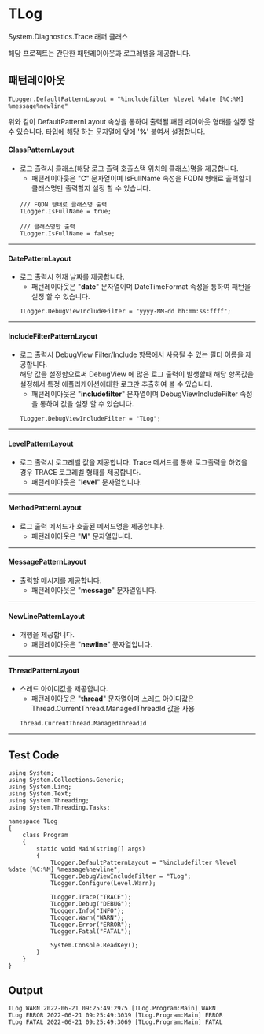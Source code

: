 # TLog
System.Diagnostics.Trace 래퍼 클래스   

해당 프로젝트는 간단한 패턴레이아웃과 로그레벨을 제공합니다.

## 패턴레이아웃
```
TLogger.DefaultPatternLayout = "%includefilter %level %date [%C:%M] %message%newline"
```
위와 같이 DefaultPatternLayout 속성을 통하여 출력될 패턴 레이아웃 형태를 설정 할 수 있습니다. 타입에 해당 하는 문자열에 앞에 '<strong>%</strong>' 붙여서 설정합니다.

#### ClassPatternLayout
- 로그 출력시 클래스(해당 로그 출력 호출스택 위치의 클래스)명을 제공합니다. 
  + 패턴레이아웃은 "<strong>C</strong>" 문자열이며 IsFullName 속성을 FQDN 형태로 출력할지 클래스명만 출력할지 설정 할 수 있습니다.
  ```
  /// FQDN 형태로 클래스명 출력
  TLogger.IsFullName = true;

  /// 클래스명만 출력
  TLogger.IsFullName = false;
  ```
_______________________
#### DatePatternLayout
- 로그 출력시 현재 날짜를 제공합니다.
  + 패턴레이아웃은 "<strong>date</strong>" 문자열이며 DateTimeFormat 속성을 통하여 패턴을 설정 할 수 있습니다.
  ```
  TLogger.DebugViewIncludeFilter = "yyyy-MM-dd hh:mm:ss:ffff";
  ```
_______________________
#### IncludeFilterPatternLayout
- 로그 출력시 DebugView Filter/Include 항목에서 사용될 수 있는 필터 이름을 제공합니다.   
  해당 값을 설정함으로써 DebugView 에 많은 로그 출력이 발생할때 해당 항목값을 설정해서 특정 애플리케이션에대한 로그만 추출하여 볼 수 있습니다.
  + 패턴레이아웃은 "<strong>includefilter</strong>" 문자열이며 DebugViewIncludeFilter 속성을 통하여 값을 설정 할 수 있습니다.
  ```
  TLogger.DebugViewIncludeFilter = "TLog";
  ```
_______________________
#### LevelPatternLayout
- 로그 출력시 로그레벨 값을 제공합니다. Trace 메서드를 통해 로그출력을 하였을 경우 TRACE 로그레벨 형태를 제공합니다.
  + 패턴레이아웃은 "<strong>level</strong>" 문자열입니다.
_______________________
#### MethodPatternLayout
- 로그 출력 메서드가 호출된 메서드명을 제공합니다.
  + 패턴레이아웃은 "<strong>M</strong>" 문자열입니다.
_______________________
#### MessagePatternLayout
- 출력할 메시지를 제공합니다.
  + 패턴레이아웃은 "<strong>message</strong>" 문자열입니다.
_______________________
#### NewLinePatternLayout
- 개행을 제공합니다.
  + 패턴레이아웃은 "<strong>newline</strong>" 문자열입니다.
_______________________
#### ThreadPatternLayout
- 스레드 아이디값을 제공합니다.
  + 패턴레이아웃은 "<strong>thread</strong>" 문자열이며 스레드 아이디값은 Thread.CurrentThread.ManagedThreadId 값을 사용
  ```
  Thread.CurrentThread.ManagedThreadId
  ```
_______________________

## Test Code
```
using System;
using System.Collections.Generic;
using System.Linq;
using System.Text;
using System.Threading;
using System.Threading.Tasks;

namespace TLog
{
    class Program
    {
        static void Main(string[] args)
        {
            TLogger.DefaultPatternLayout = "%includefilter %level %date [%C:%M] %message%newline";
            TLogger.DebugViewIncludeFilter = "TLog";
            TLogger.Configure(Level.Warn);

            TLogger.Trace("TRACE");
            TLogger.Debug("DEBUG");
            TLogger.Info("INFO");
            TLogger.Warn("WARN");
            TLogger.Error("ERROR");
            TLogger.Fatal("FATAL");

            System.Console.ReadKey();
        }
    }
}

```

## Output
```
TLog WARN 2022-06-21 09:25:49:2975 [TLog.Program:Main] WARN
TLog ERROR 2022-06-21 09:25:49:3039 [TLog.Program:Main] ERROR
TLog FATAL 2022-06-21 09:25:49:3069 [TLog.Program:Main] FATAL
```